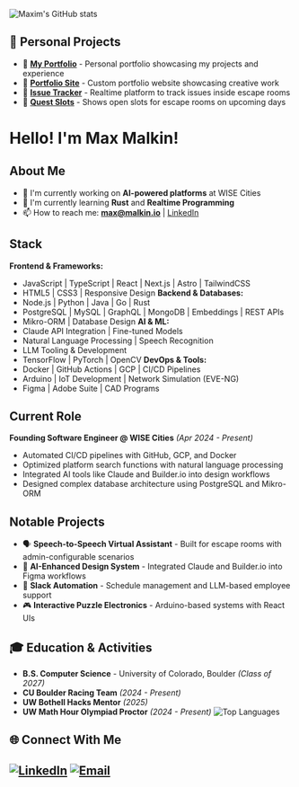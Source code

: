![Maxim's GitHub stats](https://github-readme-stats.vercel.app/api?username=maxmalkin&show_icons=true&theme=radical)

## 🚀 Personal Projects
- 💼 **[My Portfolio](https://www.malkin.io)** - Personal portfolio showcasing my projects and experience
- 🎨 **[Portfolio Site](https://www.becca.malkin.io)** - Custom portfolio website showcasing creative work
- 🔧 **[Issue Tracker](https://www.issuetracker.malkin.io)** - Realtime platform to track issues inside escape rooms
- 🎯 **[Quest Slots](https://www.questslots.malkin.io)** - Shows open slots for escape rooms on upcoming days

# Hello! I'm Max Malkin!
## About Me
- 🔭 I'm currently working on **AI-powered platforms** at WISE Cities
- 🌱 I'm currently learning **Rust** and **Realtime Programming**
- 📫 How to reach me: **max@malkin.io** | [LinkedIn](https://linkedin.com/in/mmalkin0)
## Stack
**Frontend & Frameworks:**
- JavaScript | TypeScript | React | Next.js | Astro | TailwindCSS
- HTML5 | CSS3 | Responsive Design
**Backend & Databases:**
- Node.js | Python | Java | Go | Rust
- PostgreSQL | MySQL | GraphQL | MongoDB | Embeddings | REST APIs
- Mikro-ORM | Database Design
**AI & ML:**
- Claude API Integration | Fine-tuned Models
- Natural Language Processing | Speech Recognition
- LLM Tooling & Development
- TensorFlow | PyTorch | OpenCV
**DevOps & Tools:**
- Docker | GitHub Actions | GCP | CI/CD Pipelines
- Arduino | IoT Development | Network Simulation (EVE-NG)
- Figma | Adobe Suite | CAD Programs
## Current Role
**Founding Software Engineer @ WISE Cities** *(Apr 2024 - Present)*
- Automated CI/CD pipelines with GitHub, GCP, and Docker
- Optimized platform search functions with natural language processing
- Integrated AI tools like Claude and Builder.io into design workflows
- Designed complex database architecture using PostgreSQL and Mikro-ORM
## Notable Projects
- 🗣️ **Speech-to-Speech Virtual Assistant** - Built for escape rooms with admin-configurable scenarios
- 🤖 **AI-Enhanced Design System** - Integrated Claude and Builder.io into Figma workflows
- 📱 **Slack Automation** - Schedule management and LLM-based employee support
- 🎮 **Interactive Puzzle Electronics** - Arduino-based systems with React UIs
## 🎓 Education & Activities
- **B.S. Computer Science** - University of Colorado, Boulder *(Class of 2027)*
- **CU Boulder Racing Team** *(2024 - Present)*
- **UW Bothell Hacks Mentor** *(2025)*
- **UW Math Hour Olympiad Proctor** *(2024 - Present)*
![Top Languages](https://github-readme-stats.vercel.app/api/top-langs/?username=maxmalkin&layout=compact&theme=radical)
## 🌐 Connect With Me
[![LinkedIn](https://img.shields.io/badge/LinkedIn-0077B5?style=for-the-badge&logo=linkedin&logoColor=white)](https://linkedin.com/in/mmalkin0)
[![Email](https://img.shields.io/badge/Email-D14836?style=for-the-badge&logo=gmail&logoColor=white)](mailto:max@malkin.io)
---
